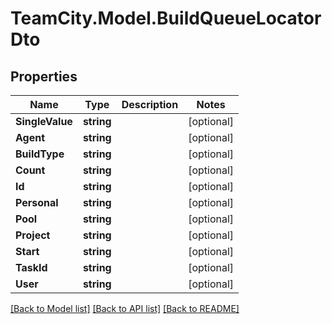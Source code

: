 # TeamCity.Model.BuildQueueLocatorDto
## Properties

Name | Type | Description | Notes
------------ | ------------- | ------------- | -------------
**SingleValue** | **string** |  | [optional] 
**Agent** | **string** |  | [optional] 
**BuildType** | **string** |  | [optional] 
**Count** | **string** |  | [optional] 
**Id** | **string** |  | [optional] 
**Personal** | **string** |  | [optional] 
**Pool** | **string** |  | [optional] 
**Project** | **string** |  | [optional] 
**Start** | **string** |  | [optional] 
**TaskId** | **string** |  | [optional] 
**User** | **string** |  | [optional] 

[[Back to Model list]](../README.md#documentation-for-models) [[Back to API list]](../README.md#documentation-for-api-endpoints) [[Back to README]](../README.md)

